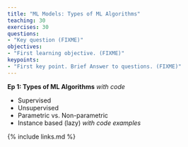 ```yaml
---
title: "ML Models: Types of ML Algorithms"
teaching: 30
exercises: 30
questions:
- "Key question (FIXME)"
objectives:
- "First learning objective. (FIXME)"
keypoints:
- "First key point. Brief Answer to questions. (FIXME)"
---
```

**Ep 1: Types of ML Algorithms**
_with code_
- Supervised
- Unsupervised
- Parametric vs. Non-parametric
- Instance based (lazy)
_with code examples_

{% include links.md %}
